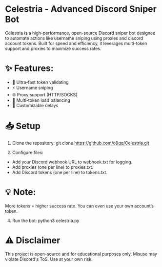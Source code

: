 # Celestria - Advanced Discord Sniper Bot

Celestria is a high-performance, open-source Discord sniper bot designed to automate actions like username sniping using proxies and discord account tokens. Built for speed and efficiency, it leverages multi-token support and proxies to maximize success rates.

# ✨ Features:

- 🚀 Ultra-fast token validating
- ⚡ Username sniping
- 🌐 Proxy support (HTTP/SOCKS)
- 🔄 Multi-token load balancing
- 📌 Customizable delays

# 📥 Setup

1. Clone the repository:
git clone https://github.com/o9qq/Celestria.git

2. Configure files:
- Add your Discord webhook URL to webhook.txt for logging.
- Add proxies (one per line) to proxies.txt.
- Add Discord tokens (one per line) to tokens.txt.

# 💡 Note: 
More tokens = higher success rate. You can even use your own account’s token.

4. Run the bot:
python3 celestria.py

# ⚠️ Disclaimer
This project is open-source and for educational purposes only. Misuse may violate Discord's ToS. Use at your own risk.
